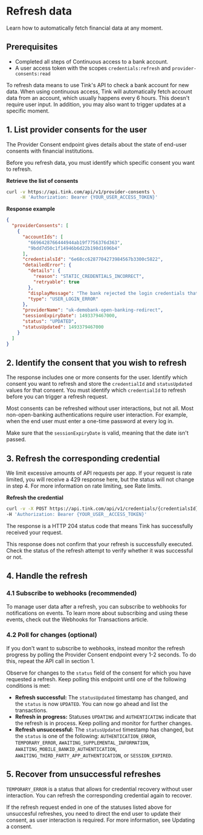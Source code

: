 # Refresh data

Learn how to automatically fetch financial data at any moment.

## Prerequisites

- Completed all steps of Continuous access to a bank account.
- A user access token with the scopes `credentials:refresh` and `provider-consents:read`

To refresh data means to use Tink's API to check a bank account for new data. When using continuous access, Tink will automatically fetch account data from an account, which usually happens every 6 hours. This doesn't require user input. In addition, you may also want to trigger updates at a specific moment.

## 1. List provider consents for the user

The Provider Consent endpoint gives details about the state of end-user consents with financial institutions.

Before you refresh data, you must identify which specific consent you want to refresh.

**Retrieve the list of consents**

```bash
curl -v https://api.tink.com/api/v1/provider-consents \
     -H 'Authorization: Bearer {YOUR_USER_ACCESS_TOKEN}'
```

**Response example**

```json
{
  "providerConsents": [
    {
      "accountIds": [
        "6696428766444944ab19f7756376d363",
        "9bdd7d50c1f14946b6d22b198d1696b4"
      ],
      "credentialsId": "6e68cc6287704273984567b3300c5822",
      "detailedError": {
        "details": {
          "reason": "STATIC_CREDENTIALS_INCORRECT",
          "retryable": true
        },
        "displayMessage": "The bank rejected the login credentials that you entered.",
        "type": "USER_LOGIN_ERROR"
      },
      "providerName": "uk-demobank-open-banking-redirect",
      "sessionExpiryDate": 1493379467000,
      "status": "UPDATED",
      "statusUpdated": 1493379467000
    }
  ]
}
```

## 2. Identify the consent that you wish to refresh

The response includes one or more consents for the user. Identify which consent you want to refresh and store the `credentialId` and `statusUpdated` values for that consent. You must identify which `credentialId` to refresh before you can trigger a refresh request.

Most consents can be refreshed without user interactions, but not all. Most non-open-banking authentications require user interaction. For example, when the end user must enter a one-time password at every log in.

Make sure that the `sessionExpiryDate` is valid, meaning that the date isn't passed.

## 3. Refresh the corresponding credential

We limit excessive amounts of API requests per app. If your request is rate limited, you will receive a 429 response here, but the status will not change in step 4. For more information on rate limiting, see Rate limits.

**Refresh the credential**

```bash
curl -v -X POST https://api.tink.com/api/v1/credentials/{credentialsId}/refresh \
-H 'Authorization: Bearer {YOUR_USER__ACCESS_TOKEN}'
```

The response is a HTTP 204 status code that means Tink has successfully received your request.

This response does not confirm that your refresh is successfully executed. Check the status of the refresh attempt to verify whether it was successful or not.

## 4. Handle the refresh

### 4.1 Subscribe to webhooks (recommended)

To manage user data after a refresh, you can subscribe to webhooks for notifications on events. To learn more about subscribing and using these events, check out the Webhooks for Transactions article.

### 4.2 Poll for changes (optional)

If you don't want to subscribe to webhooks, instead monitor the refresh progress by polling the Provider Consent endpoint every 1-2 seconds. To do this, repeat the API call in section 1.

Observe for changes to the `status` field of the consent for which you have requested a refresh. Keep polling this endpoint until one of the following conditions is met:

- **Refresh successful:** The `statusUpdated` timestamp has changed, and the `status` is now `UPDATED`. You can now go ahead and list the transactions.
- **Refresh in progress:** Statuses `UPDATING` and `AUTHENTICATING` indicate that the refresh is in process. Keep polling and monitor for further changes.
- **Refresh unsuccessful:** The `statusUpdated` timestamp has changed, but the `status` is one of the following: `AUTHENTICATION_ERROR`, `TEMPORARY_ERROR`, `AWAITING_SUPPLEMENTAL_INFORMATION`, `AWAITING_MOBILE_BANKID_AUTHENTICATION`, `AWAITING_THIRD_PARTY_APP_AUTHENTICATION`, or `SESSION_EXPIRED`.

## 5. Recover from unsuccessful refreshes

`TEMPORARY_ERROR` is a status that allows for credential recovery without user interaction. You can refresh the corresponding credential again to recover.

If the refresh request ended in one of the statuses listed above for unsuccesful refreshes, you need to direct the end user to update their consent, as user interaction is required. For more information, see Updating a consent.
